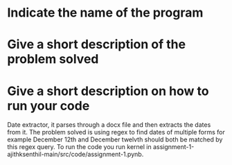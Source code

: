# Indicate the name of the program
# Give a short description of the problem solved
# Give a short description on how to run your code

Date extractor, it parses through a docx file and then extracts the dates from it. The problem solved is using regex to find dates of multiple forms for example December 12th and December twelvth should both be matched by this regex query. To run the code you run kernel in assignment-1-ajithksenthil-main/src/code/assignment-1.pynb. 